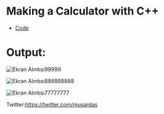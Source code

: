 # Making a Calculator with C++

- [ Code ](https://github.com/musarda/Calculator/blob/main/Calculator.cpp)

# Output:
![Ekran Alıntısı99999](https://user-images.githubusercontent.com/107439786/187400859-533c6df7-937c-433b-96e9-7a2d3cf92714.PNG)

![Ekran Alıntısı888888888](https://user-images.githubusercontent.com/107439786/187400972-eb5fd3b6-8638-4335-9c9c-66f9bb4134d1.PNG)

![Ekran Alıntısı77777777](https://user-images.githubusercontent.com/107439786/187400989-29191f96-42d2-4cef-8001-455c887fbe28.PNG)

Twitter:https://twitter.com/musardas
